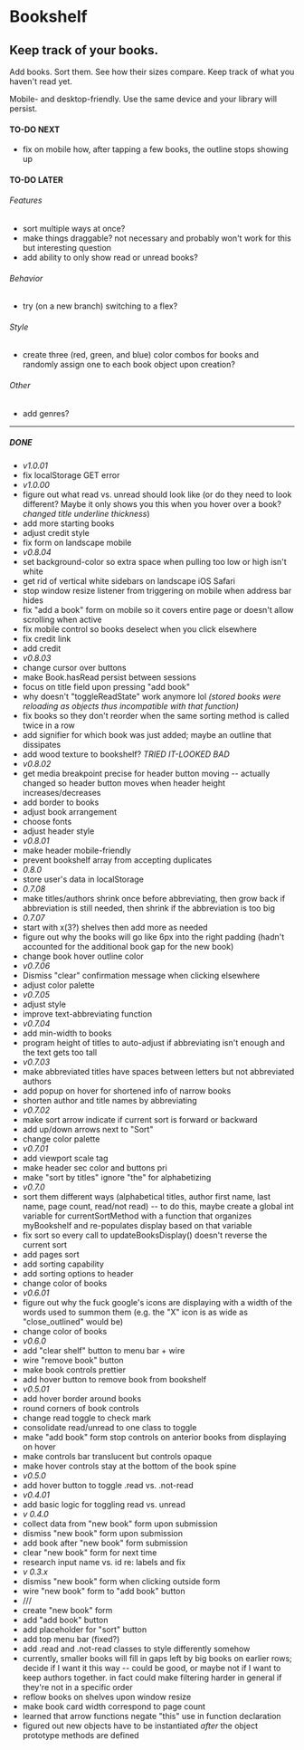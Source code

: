 # Bookshelf
## Keep track of your books.
Add books.  Sort them.  See how their sizes compare.  Keep track of what you haven't read yet.

Mobile- and desktop-friendly.  Use the same device and your library will persist.

#### TO-DO NEXT
- fix on mobile how, after tapping a few books, the outline stops showing up
#### TO-DO LATER
###### Features
- sort multiple ways at once?
- make things draggable?  not necessary and probably won't work for this but interesting question
- add ability to only show read or unread books?
###### Behavior
- try (on a new branch) switching to a flex?
###### Style
- create three (red, green, and blue) color combos for books and randomly assign one to each book object upon creation?
###### Other
- add genres?
----------------------
##### DONE
- *v1.0.01*
- fix localStorage GET error
- *v1.0.00*
- figure out what read vs. unread should look like (or do they need to look different?  Maybe it only shows you this when you hover over a book? _changed title underline thickness_)
- add more starting books
- adjust credit style
- fix form on landscape mobile
- *v0.8.04*
- set background-color so extra space when pulling too low or high isn't white
- get rid of vertical white sidebars on landscape iOS Safari
- stop window resize listener from triggering on mobile when address bar hides
- fix "add a book" form on mobile so it covers entire page or doesn't allow scrolling when active
- fix mobile control so books deselect when you click elsewhere
- fix credit link
- add credit
- *v0.8.03*
- change cursor over buttons
- make Book.hasRead persist between sessions
- focus on title field upon pressing "add book"
- why doesn't "toggleReadState" work anymore lol _(stored books were reloading as objects thus incompatible with that function)_
- fix books so they don't reorder when the same sorting method is called twice in a row
- add signifier for which book was just added; maybe an outline that dissipates
- add wood texture to bookshelf? _TRIED IT-LOOKED BAD_
- *v0.8.02*
- get media breakpoint precise for header button moving -- actually changed so header button moves when header height increases/decreases
- add border to books
- adjust book arrangement
- choose fonts
- adjust header style
- *v0.8.01*
- make header mobile-friendly
- prevent bookshelf array from accepting duplicates
- *0.8.0*
- store user's data in localStorage
- *0.7.08*
- make titles/authors shrink once before abbreviating, then grow back if abbreviation is still needed, then shrink if the abbreviation is too big
- *0.7.07*
- start with x(3?) shelves then add more as needed
- figure out why the books will go like 6px into the right padding (hadn't accounted for the additional book gap for the new book)
- change book hover outline color
- *v0.7.06*
- Dismiss "clear" confirmation message when clicking elsewhere
- adjust color palette
- *v0.7.05*
- adjust style
- improve text-abbreviating function
- *v0.7.04*
- add min-width to books
- program height of titles to auto-adjust if abbreviating isn't enough and the text gets too tall
- *v0.7.03*
- make abbreviated titles have spaces between letters but not abbreviated authors
- add popup on hover for shortened info of narrow books
- shorten author and title names by abbreviating
- *v0.7.02*
- make sort arrow indicate if current sort is forward or backward
- add up/down arrows next to "Sort"
- change color palette
- *v0.7.01*
- add viewport scale tag
- make header sec color and buttons pri
- make "sort by titles" ignore "the" for alphabetizing
- *v0.7.0*
- sort them different ways (alphabetical titles, author first name, last name, page count, read/not read) -- to do this, maybe create a global int variable for currentSortMethod with a function that organizes myBookshelf and re-populates display based on that variable
- fix sort so every call to updateBooksDisplay() doesn't reverse the current sort
- add pages sort
- add sorting capability 
- add sorting options to header
- change color of books
- *v0.6.01*
- figure out why the fuck google's icons are displaying with a width of the words used to summon them (e.g. the "X" icon is as wide as "close_outlined" would be)
- change color of books
- *v0.6.0*
- add "clear shelf" button to menu bar + wire
- wire "remove book" button
- make book controls prettier
- add hover button to remove book from bookshelf
- *v0.5.01*
- add hover border around books
- round corners of book controls
- change read toggle to check mark
- consolidate read/unread to one class to toggle
- make "add book" form stop controls on anterior books from displaying on hover
- make controls bar translucent but controls opaque
- make hover controls stay at the bottom of the book spine
- *v0.5.0*
- add hover button to toggle .read vs. .not-read
- *v0.4.01*
- add basic logic for toggling read vs. unread
- *v 0.4.0*
- collect data from "new book" form upon submission
- dismiss "new book" form upon submission
- add book after "new book" form submission
- clear "new book" form for next time
- research input name vs. id re: labels and fix
- *v 0.3.x*
- dismiss "new book" form when clicking outside form
- wire "new book" form to "add book" button
- ///
- create "new book" form
- add "add book" button
- add placeholder for "sort" button
- add top menu bar (fixed?)
- add .read and .not-read classes to style differently somehow
- currently, smaller books will fill in gaps left by big books on earlier rows; decide if I want it this way -- could be good, or maybe not if I want to keep authors together.  in fact could make filtering harder in general if they're not in a specific order
- reflow books on shelves upon window resize
- make book card width correspond to page count
- learned that arrow functions negate "this" use in function declaration
- figured out new objects have to be instantiated *after* the object prototype methods are defined